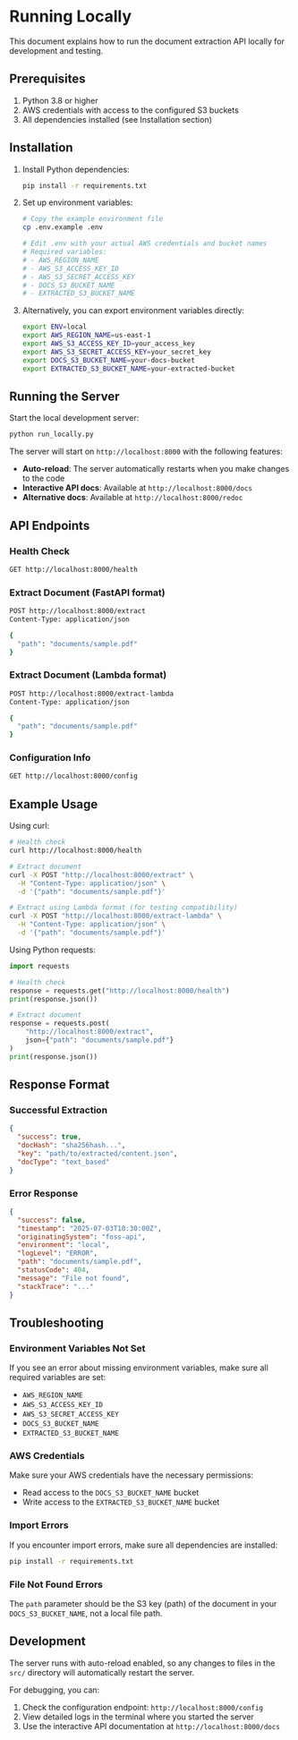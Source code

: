 # Running Locally

This document explains how to run the document extraction API locally for development and testing.

## Prerequisites

1. Python 3.8 or higher
2. AWS credentials with access to the configured S3 buckets
3. All dependencies installed (see Installation section)

## Installation

1. Install Python dependencies:
   ```bash
   pip install -r requirements.txt
   ```

2. Set up environment variables:
   ```bash
   # Copy the example environment file
   cp .env.example .env
   
   # Edit .env with your actual AWS credentials and bucket names
   # Required variables:
   # - AWS_REGION_NAME
   # - AWS_S3_ACCESS_KEY_ID
   # - AWS_S3_SECRET_ACCESS_KEY
   # - DOCS_S3_BUCKET_NAME
   # - EXTRACTED_S3_BUCKET_NAME
   ```

3. Alternatively, you can export environment variables directly:
   ```bash
   export ENV=local
   export AWS_REGION_NAME=us-east-1
   export AWS_S3_ACCESS_KEY_ID=your_access_key
   export AWS_S3_SECRET_ACCESS_KEY=your_secret_key
   export DOCS_S3_BUCKET_NAME=your-docs-bucket
   export EXTRACTED_S3_BUCKET_NAME=your-extracted-bucket
   ```

## Running the Server

Start the local development server:

```bash
python run_locally.py
```

The server will start on `http://localhost:8000` with the following features:

- **Auto-reload**: The server automatically restarts when you make changes to the code
- **Interactive API docs**: Available at `http://localhost:8000/docs`
- **Alternative docs**: Available at `http://localhost:8000/redoc`

## API Endpoints

### Health Check
```bash
GET http://localhost:8000/health
```

### Extract Document (FastAPI format)
```bash
POST http://localhost:8000/extract
Content-Type: application/json

{
  "path": "documents/sample.pdf"
}
```

### Extract Document (Lambda format)
```bash
POST http://localhost:8000/extract-lambda
Content-Type: application/json

{
  "path": "documents/sample.pdf"
}
```

### Configuration Info
```bash
GET http://localhost:8000/config
```

## Example Usage

Using curl:
```bash
# Health check
curl http://localhost:8000/health

# Extract document
curl -X POST "http://localhost:8000/extract" \
  -H "Content-Type: application/json" \
  -d '{"path": "documents/sample.pdf"}'

# Extract using Lambda format (for testing compatibility)
curl -X POST "http://localhost:8000/extract-lambda" \
  -H "Content-Type: application/json" \
  -d '{"path": "documents/sample.pdf"}'
```

Using Python requests:
```python
import requests

# Health check
response = requests.get("http://localhost:8000/health")
print(response.json())

# Extract document
response = requests.post(
    "http://localhost:8000/extract",
    json={"path": "documents/sample.pdf"}
)
print(response.json())
```

## Response Format

### Successful Extraction
```json
{
  "success": true,
  "docHash": "sha256hash...",
  "key": "path/to/extracted/content.json",
  "docType": "text_based"
}
```

### Error Response
```json
{
  "success": false,
  "timestamp": "2025-07-03T10:30:00Z",
  "originatingSystem": "foss-api",
  "environment": "local",
  "logLevel": "ERROR",
  "path": "documents/sample.pdf",
  "statusCode": 404,
  "message": "File not found",
  "stackTrace": "..."
}
```

## Troubleshooting

### Environment Variables Not Set
If you see an error about missing environment variables, make sure all required variables are set:
- `AWS_REGION_NAME`
- `AWS_S3_ACCESS_KEY_ID`
- `AWS_S3_SECRET_ACCESS_KEY`
- `DOCS_S3_BUCKET_NAME`
- `EXTRACTED_S3_BUCKET_NAME`

### AWS Credentials
Make sure your AWS credentials have the necessary permissions:
- Read access to the `DOCS_S3_BUCKET_NAME` bucket
- Write access to the `EXTRACTED_S3_BUCKET_NAME` bucket

### Import Errors
If you encounter import errors, make sure all dependencies are installed:
```bash
pip install -r requirements.txt
```

### File Not Found Errors
The `path` parameter should be the S3 key (path) of the document in your `DOCS_S3_BUCKET_NAME`, not a local file path.

## Development

The server runs with auto-reload enabled, so any changes to files in the `src/` directory will automatically restart the server.

For debugging, you can:
1. Check the configuration endpoint: `http://localhost:8000/config`
2. View detailed logs in the terminal where you started the server
3. Use the interactive API documentation at `http://localhost:8000/docs`
